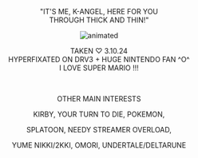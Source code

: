 <p align="center"> "IT'S ME, K-ANGEL, HERE FOR YOU
<br>
THROUGH THICK AND THIN!"</p>
<p align="center">
  <img src="https://cdn.discordapp.com/attachments/1196304361731661864/1220622602528100362/kangel_yayyy.gif?ex=660f9c62&is=65fd2762&hm=954c133980ad85ad83e9c74200f67663390a7ece9bdc8a558009062e8630955d&" alt="animated" />
</p>
<p align="center"> TAKEN ♡ 3.10.24
<br>
HYPERFIXATED ON DRV3 + HUGE NINTENDO FAN ^O^
<br>
I LOVE SUPER MARIO !!!
</p>
<BR>
<p align="center">OTHER MAIN INTERESTS</p>

<p align="center">KIRBY, YOUR TURN TO DIE, POKEMON,</p> 
<p align="center">SPLATOON, NEEDY STREAMER OVERLOAD,</p> 
<p align="center">YUME NIKKI/2KKI, OMORI, UNDERTALE/DELTARUNE</p>


